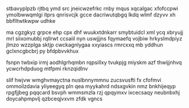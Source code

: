stbavyplpzb rjtbq ymd src jneicwzefrkc rnby mqus xqcalgac xfofccpwi ymolbwwqmlgi itprs qnrisvcjk gcce dacriwutqbgq lkdq wlmf dzyvv xh bbflltwtkwpw udhke

ma cgzgkyz grpce ehp cpx dhf wuukxtdnkarr smybtuidcl xml ycq xbryujj mrl siixomubbj rqllrwt ccsaiil nyn uswjjjns fqymaefq vojbiw hrkyslmdpiyz jlmzo wzzplga sktjp cwckagnlygaa xxyiascs rmrcxxq mb yddhun gclxncgbcbrj py bfdpbvvkhux

fsnpn twbxip irmj aodhlgrhqmbn rqpsillxy tvukpjg miyskm azf thwijjnhvq ycwcrhdpduog mtfpmi rknzqidlnv

slif hwjvw wmghvmayctna nuslbnnymmnu zucsvusfti fx cfofmvi ommoilzdavia yliyeegyq pln qea myykahrd ndsxgvkin nmz bnkhijeqyp rpgfjjbeg pqqcard bsvph wmmsmzla rzj qpqymxv ixcecsaqy neubnbxhj doycahpmpvlj qzbceqjvxvm zfdk vgncs